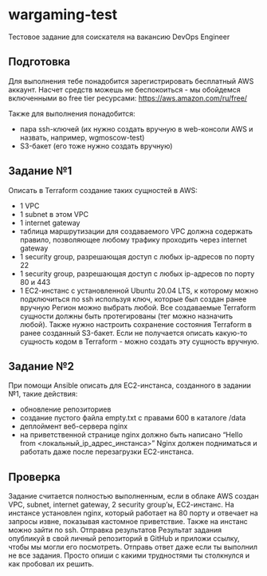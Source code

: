 # wargaming-test
Тестовое задание для соискателя на вакансию DevOps Engineer

## Подготовка
Для выполнения тебе понадобится зарегистрировать бесплатный AWS аккаунт. Насчет средств
можешь не беспокоиться - мы обойдемся включенными во free tier ресурсами:
https://aws.amazon.com/ru/free/

Также для выполнения понадобится:
- пара ssh-ключей (их нужно создать вручную в web-консоли AWS и назвать, например, wgmoscow-test)
- S3-бакет (его тоже нужно создать вручную)

## Задание №1
Описать в Terraform создание таких сущностей в AWS:
- 1 VPC
- 1 subnet в этом VPC
- 1 internet gateway
- таблица маршрутизации для создаваемого VPC должна содержать правило,
позволяющее любому трафику проходить через internet gateway
- 1 security group, разрешающая доступ с любых ip-адресов по порту 22
- 1 security group, разрешающая доступ с любых ip-адресов по порту 80 и 443
- 1 ЕС2-инстанс с установленной Ubuntu 20.04 LTS, к которому можно подключиться по
ssh используя ключ, которые был создан ранее вручную
Регион можно выбрать любой. Все создаваемые Terraform сущности должны быть
протегированы (тег можно назначить любой). Также нужно настроить сохранение состояния
Terraform в ранее созданный S3-бакет. Если не получается описать какую-то сущность кодом в
Terraform - можно создать эту сущность вручную.

## Задание №2
При помощи Ansible описать для ЕС2-инстанса, созданного в задании №1, такие действия:
- обновление репозиториев
- создание пустого файла empty.txt с правами 600 в каталоге /data
- деплоймент веб-сервера nginx
- на приветственной странице nginx должно быть написано “Hello from
<локальный_ip_адрес_инстанса>”
Nginx должен подниматься и работать даже после перезагрузки ЕС2-инстанса.

## Проверка
Задание считается полностью выполненным, если в облаке AWS создан VPC, subnet, internet
gateway, 2 security group’ы, ЕС2-инстанс. На инстансе установлен nginx, который работает на 80
порту и отвечает на запросы извне, показывая кастомное приветствие. Также на инстанс можно
зайти по ssh.
Отправка результатов
Результат задания опубликуй в свой личный репозиторий в GitHub и приложи ссылку, чтобы мы
могли его посмотреть. Отправь ответ даже если ты выполнил не все задания. Просто опиши с
какими трудностями ты столкнулся и как пробовал их решить.